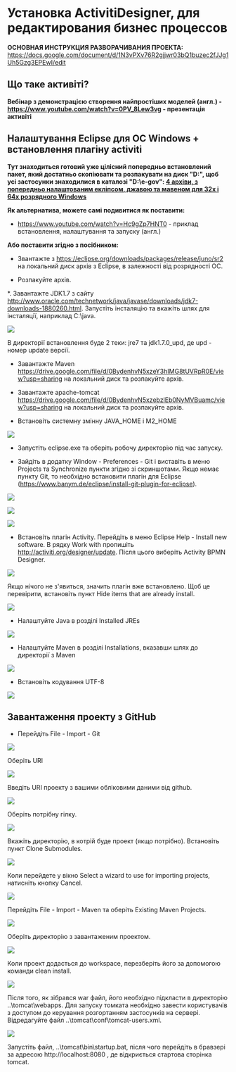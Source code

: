 # Установка ActivitiDesigner, для редактирования бизнес процессов    
**ОСНОВНАЯ ИНСТРУКЦИЯ РАЗВОРАЧИВАНИЯ ПРОЕКТА:**
https://docs.google.com/document/d/1N3vPXv76R2gjjwr03bQ1buzec2fJJg1Uh5Gzg3EPEwI/edit

## Що таке активіті? 
**Вебінар з демонстрацією створення найпростіших моделей (англ.) - 
https://www.youtube.com/watch?v=0PV_8Lew3vg - презентація активіті**



## Налаштування Eclipse для ОС Windows + встановлення плагіну activiti

**Тут знаходиться готовий уже цілісний попередньо встановлений пакет, який достатньо скопіювати та розпакувати на диск "D:\", щоб усі застосунки знаходилися в каталозі "D:\e-gov\":
[4 архіви, з попередньо налаштованим екліпсом, джавою та мавеном для 32х і 64х розрядного Windows](https://www.dropbox.com/sh/u1rcot9rzjk6gsv/AAAiBN75AfXYMzbZ0PjmW80ba?dl=0)**

**Як альтернатива, можете самі подивитися як поставити:**

* https://www.youtube.com/watch?v=Hc9gZp7HNT0 - приклад  встановлення, налаштування та запуску (англ.)

**Або поставити згідно з посібником:**

* Звантажте з https://eclipse.org/downloads/packages/release/juno/sr2 на локальний диск архів з Eclipse, в залежності від розрядності ОС.

* Розпакуйте архів.

*. Завантажте JDK1.7 з сайту http://www.oracle.com/technetwork/java/javase/downloads/jdk7-downloads-1880260.html. Запустіть інсталяцію та вкажіть шлях для інсталяції, наприклад C:\java.

![](http://i.imgur.com/qQp6BfR.png)

В директорії встановлення буде 2 теки: jre7 та jdk1.7.0_upd, де upd - номер update версії.

* Завантажте Maven  https://drive.google.com/file/d/0BydenhvN5xzeY3hIMG8tUVRpR0E/view?usp=sharing  на локальний диск та розпакуйте архів.

* Завантажте apache-tomcat  https://drive.google.com/file/d/0BydenhvN5xzebzlEb0NyMVBuamc/view?usp=sharing на локальний диск та розпакуйте архів.

* Встановіть системну змінну JAVA_HOME і M2_HOME

![](http://i.imgur.com/fzPQ1oh.png)

* Запустіть eclipse.exe та оберіть робочу директорію під час запуску.  

* Зайдіть в додатку Window - Preferences - Git і виставіть в меню Projects та Synchronize пункти згідно зі скриншотами. Якщо немає пункту Git, то необхідно встановити плагін для Eclipse (https://www.banym.de/eclipse/install-git-plugin-for-eclipse).

![](http://i.imgur.com/w5ZQjY9.png)

![](http://i.imgur.com/jdC6TTW.png)

![](http://i.imgur.com/OTuZO08.png)

* Встановіть плагін Activity. Перейдіть в меню Eclipse Help - Install new software. В рядку Work with пропишіть http://activiti.org/designer/update. Після цього виберіть Activity BPMN Designer.

![](http://i.imgur.com/e2ijJrd.png)

 Якщо нічого не з'явиться, значить плагін вже встановлено. Щоб це перевірити, встановіть пункт Hide items that are already install.

![](http://i.imgur.com/uxB6DP2.png)

* Налаштуйте Java в розділі Installed JREs

![](http://i.imgur.com/IGfQPFS.png)

* Налаштуйте Maven в розділі Installations, вказавши шлях до директорії з Maven

![](http://i.imgur.com/mt1Ipn7.png)

* Встановіть кодування UTF-8

![](http://i.imgur.com/Bluye2f.png)

## Завантаження проекту з GitHub

* Перейдіть File - Import - Git

![](http://i.imgur.com/k0c1rYi.png)

Оберіть URI

![](http://i.imgur.com/KAYvKJK.png)

Введіть URI проекту з вашими обліковими даними від github.

![](http://i.imgur.com/8l2aDKh.png)

Оберіть потрібну гілку.

![](http://i.imgur.com/JBJEpll.png)

Вкажіть директорію, в котрій буде проект (якщо потрібно). 
Встановіть пункт Clone Submodules. 

![](http://i.imgur.com/Yt41U7L.png)

Коли перейдете у вікно Select a wizard to use for importing projects, натисніть кнопку Cancel.

![](http://i.imgur.com/r1w31de.png)

Перейдіть File - Import - Maven та оберіть Existing Maven Projects.

![](http://i.imgur.com/7YbzMnu.png)

Оберіть директорію з завантаженим проектом.

![](http://i.imgur.com/jX9Qx9d.png)

Коли проект додасться до workspace, перезберіть його за допомогою команди clean install.

![](http://i.imgur.com/Yjrkih7.png)

Після того, як зібрався war файл, його необхідно підкласти в директорію ..\tomcat\webapps.
Для запуску томката необхідно завести користувачів з доступом до керування розгортанням застосунків на сервері. Відредагуйте файл ..\tomcat\conf\tomcat-users.xml.

![](http://i.imgur.com/UAWP5kM.png)

Запустіть файл, ..\tomcat\bin\startup.bat, після чого перейдіть в бравзері за адресою http://localhost:8080 , де відкриється стартова сторінка tomcat.
